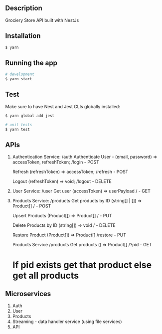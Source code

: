 ## Description

Grociery Store API built with NestJs

## Installation

```bash
$ yarn
```

## Running the app

```bash
# development
$ yarn start

```

## Test

Make sure to have Nest and Jest CLIs globally installed:

```bash
$ yarn global add jest
```

```bash
# unit tests
$ yarn test
```

## APIs

1. Authentication Service: /auth
   Authenticate User - (email, password) => accessToken, refreshToken;
   /login - POST

   Refresh (refreshToken) => accessToken;
   /refresh - POST

   Logout (refreshToken) => void;
   /logout - DELETE

2. User Service: /user
   Get user (accessToken) => userPayload
   / - GET

3. Products Service: /products
   Get products by ID (string[] | []) => Product[]
   / - POST

   Upsert Products (Product[]) => Product[]
   / - PUT

   Delete Products by ID (string[]) => void
   / - DELETE

   Restore Product (Product[]) => Product[]
   /restore - PUT

   Products Service /products
   Get products () => Product[]
   /?pid - GET

   # If pid exists get that product else get all products

## Microservices

1. Auth
2. User
3. Products
4. Streaming - data handler service (using file services)
5. API
